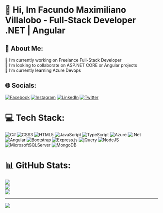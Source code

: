 # 👋 Hi, Im Facundo Maximiliano Villalobo - Full-Stack Developer .NET | Angular

## 💫 About Me:
🔭 I’m currently working on Freelance Full-Stack Developer<br>👯 I’m looking to collaborate on ASP.NET CORE or Angular projects<br>🌱 I’m currently learning Azure Devops<br>


## 🌐 Socials:
[![Facebook](https://img.shields.io/badge/Facebook-%231877F2.svg?logo=Facebook&logoColor=white)](https://www.facebook.com/maxii.villalobo/) [![Instagram](https://img.shields.io/badge/Instagram-%23E4405F.svg?logo=Instagram&logoColor=white)](https://www.instagram.com/facuvilla14/) [![LinkedIn](https://img.shields.io/badge/LinkedIn-%230077B5.svg?logo=linkedin&logoColor=white)](https://www.linkedin.com/in/villalobofacundo/) [![Twitter](https://img.shields.io/badge/Twitter-%231DA1F2.svg?logo=Twitter&logoColor=white)](https://twitter.com/maxijul_14) 

# 💻 Tech Stack:
![C#](https://img.shields.io/badge/c%23-%23239120.svg?style=for-the-badge&logo=c-sharp&logoColor=white) ![CSS3](https://img.shields.io/badge/css3-%231572B6.svg?style=for-the-badge&logo=css3&logoColor=white) ![HTML5](https://img.shields.io/badge/html5-%23E34F26.svg?style=for-the-badge&logo=html5&logoColor=white) ![JavaScript](https://img.shields.io/badge/javascript-%23323330.svg?style=for-the-badge&logo=javascript&logoColor=%23F7DF1E) ![TypeScript](https://img.shields.io/badge/typescript-%23007ACC.svg?style=for-the-badge&logo=typescript&logoColor=white) ![Azure](https://img.shields.io/badge/azure-%230072C6.svg?style=for-the-badge&logo=azure-devops&logoColor=white) ![.Net](https://img.shields.io/badge/.NET-5C2D91?style=for-the-badge&logo=.net&logoColor=white) ![Angular](https://img.shields.io/badge/angular-%23DD0031.svg?style=for-the-badge&logo=angular&logoColor=white) ![Bootstrap](https://img.shields.io/badge/bootstrap-%23563D7C.svg?style=for-the-badge&logo=bootstrap&logoColor=white) ![Express.js](https://img.shields.io/badge/express.js-%23404d59.svg?style=for-the-badge&logo=express&logoColor=%2361DAFB) ![jQuery](https://img.shields.io/badge/jquery-%230769AD.svg?style=for-the-badge&logo=jquery&logoColor=white) ![NodeJS](https://img.shields.io/badge/node.js-6DA55F?style=for-the-badge&logo=node.js&logoColor=white) ![MicrosoftSQLServer](https://img.shields.io/badge/Microsoft%20SQL%20Sever-CC2927?style=for-the-badge&logo=microsoft%20sql%20server&logoColor=white) ![MongoDB](https://img.shields.io/badge/MongoDB-%234ea94b.svg?style=for-the-badge&logo=mongodb&logoColor=white)
# 📊 GitHub Stats:
![](https://github-readme-stats.vercel.app/api?username=maxijul&theme=dark&hide_border=false&include_all_commits=true&count_private=true)<br/>
![](https://github-readme-streak-stats.herokuapp.com/?user=maxijul&theme=dark&hide_border=false)<br/>
![](https://github-readme-stats.vercel.app/api/top-langs/?username=maxijul&theme=dark&hide_border=false&include_all_commits=true&count_private=true&layout=compact)

---
[![](https://visitcount.itsvg.in/api?id=maxijul&icon=0&color=0)](https://visitcount.itsvg.in)

<!-- Proudly created with GPRM ( https://gprm.itsvg.in ) -->
